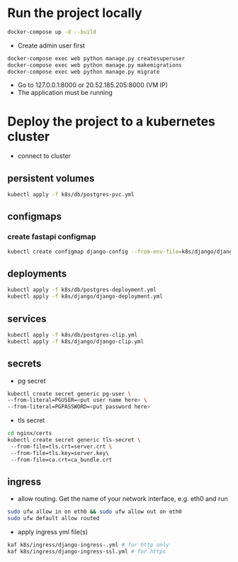 # Run the project locally

```bash
docker-compose up -d --build
```
* Create admin user first
```bash
docker-compose exec web python manage.py createsuperuser
docker-compose exec web python manage.py makemigrations
docker-compose exec web python manage.py migrate
```
* Go to 127.0.0.1:8000 or 20.52.185.205:8000 (VM IP)
* The application must be running

# Deploy the project to a kubernetes cluster

* connect to cluster

## persistent volumes
```bash
kubectl apply -f k8s/db/postgres-pvc.yml
```
## configmaps
### create fastapi configmap
```bash
kubectl create configmap django-config --from-env-file=k8s/django/django.env
```

## deployments
```bash
kubectl apply -f k8s/db/postgres-deployment.yml
kubectl apply -f k8s/django/django-deployment.yml
```

## services
```bash
kubectl apply -f k8s/db/postgres-clip.yml
kubectl apply -f k8s/django/django-clip.yml

```
## secrets
* pg secret

```bash
kubectl create secret generic pg-user \
--from-literal=PGUSER=<put user name here> \
--from-literal=PGPASSWORD=<put password here>
```
* tls secret
```bash
cd nginx/certs
kubectl create secret generic tls-secret \ 
 --from-file=tls.crt=server.crt \             
 --from-file=tls.key=server.key\             
 --from-file=ca.crt=ca_bundle.crt
```

## ingress

* allow routing. Get the name of your network interface, e.g. eth0 and run
```bash
sudo ufw allow in on eth0 && sudo ufw allow out on eth0
sudo ufw default allow routed
```

* apply ingress yml file(s)
```bash
kaf k8s/ingress/django-ingress-.yml # for http only
kaf k8s/ingress/django-ingress-ssl.yml # for https
```
